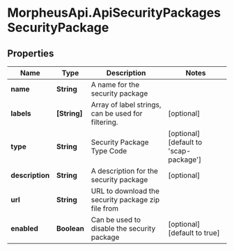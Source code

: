 # MorpheusApi.ApiSecurityPackagesSecurityPackage

## Properties

Name | Type | Description | Notes
------------ | ------------- | ------------- | -------------
**name** | **String** | A name for the security package | 
**labels** | **[String]** | Array of label strings, can be used for filtering. | [optional] 
**type** | **String** | Security Package Type Code | [optional] [default to &#39;scap-package&#39;]
**description** | **String** | A description for the security package | [optional] 
**url** | **String** | URL to download the security package zip file from | 
**enabled** | **Boolean** | Can be used to disable the security package | [optional] [default to true]


